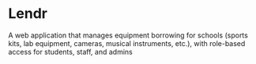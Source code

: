 # Lendr
A web application that manages equipment borrowing for schools (sports kits, lab equipment, cameras, musical instruments, etc.), with role-based access for students, staff, and admins
